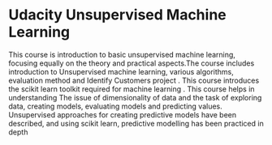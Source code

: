 # Udacity Unsupervised Machine Learning
This course is introduction to basic unsupervised machine learning, focusing equally on the theory and practical aspects.The course includes introduction to Unsupervised machine learning, various algorithms, evaluation method and Identify Customers project . This course introduces the scikit learn toolkit required for machine learning . This course helps in understanding The issue of dimensionality of data and the task of exploring data, creating models, evaluating models and predicting values. Unsupervised approaches for creating predictive models have been described, and using scikit learn, predictive modelling has been practiced in depth
